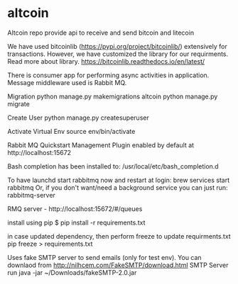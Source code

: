 # altcoin
Altcoin repo provide api  to receive and send bitcoin and litecoin

We have used bitcoinlib (https://pypi.org/project/bitcoinlib/) extensively for transactions. However, we have customized the library for our requirments. Read more about library.
https://bitcoinlib.readthedocs.io/en/latest/

There is consumer app for performing async activities in application. Message middleware used is Rabbit MQ. 

Migration
python manage.py makemigrations altcoin
python manage.py migrate

Create User
python manage.py createsuperuser

Activate Virtual Env
source env/bin/activate

Rabbit MQ Quickstart 
Management Plugin enabled by default at http://localhost:15672

Bash completion has been installed to:
  /usr/local/etc/bash_completion.d

To have launchd start rabbitmq now and restart at login:
  brew services start rabbitmq
Or, if you don't want/need a background service you can just run:
  rabbitmq-server
  
RMQ server -  http://localhost:15672/#/queues


install using pip
$ pip install -r requirements.txt

in case updated dependency, then perform freeze to update requirments.txt
pip freeze > requirements.txt
 
Uses fake SMTP server to send emails (only for test env). You can downlaod from http://nilhcem.com/FakeSMTP/download.html
SMTP Server run 
java -jar ~/Downloads/fakeSMTP-2.0.jar
